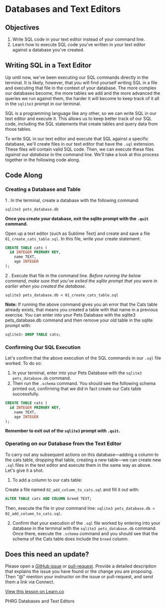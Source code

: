 # Databases and Text Editors

## Objectives

1. Write SQL code in your text editor instead of your command line. 
2. Learn how to execute SQL code you've written in your text editor against a database you've created. 

## Writing SQL in a Text Editor

Up until now, we've been executing our SQL commands directly in the terminal. It is likely, however, that you will find yourself writing SQL in a file and executing that file in the context of your database. The more complex our databases become, the more tables we add and the more advanced the queries we run against them, the harder it will become to keep track of it all in the `sqlite3` prompt in our terminal. 

SQL is a programming language like any other, so we can write SQL in our text editor and execute it. This allows us to keep better track of our SQL code, including the SQL statements that create tables and query data from those tables. 

To write SQL in our text editor and execute that SQL against a specific database, we'll create files in our text editor that have the `.sql` extension. These files will contain valid SQL code. Then, we can execute these files *against our database* in the command line. We'll take a look at this process together in the following code along. 

## Code Along

### Creating a Database and Table

1 . In the terminal, create a database with the following command: 

`sqlite3 pets_database.db`

**Once you create your database, exit the sqlite prompt with the `.quit` command.**

Open up a text editor (such as Sublime Text) and create and save a file `01_create_cats_table.sql`. In this file, write your create statement:

```sql
CREATE TABLE cats (
  id INTEGER PRIMARY KEY,
    name TEXT, 
    age INTEGER
);
```

2 . Execute that file in the command line. *Before running the below command, make sure that you've exited the sqlite prompt that you were in earlier when you created the database.* 

`sqlite3 pets_database.db < 01_create_cats_table.sql`

**Note:** If running the above command gives you an error that the Cats table already exists, that means you created a table with that name in a previous exercise. You can enter into your Pets Database with the sqlite3 pets_database.db command and then remove your old table in the sqlite prompt with:

```sql
sqlite3> DROP TABLE cats;
```

### Confirming Our SQL Execution 

Let's confirm that the above execution of the SQL commands in our `.sql` file worked. To do so:

1. In your terminal, enter into your Pets Database with the `sqlite3 pets_database.db` command. 
2. Then run the `.schema` command. You should see the following schema printed out, confirming that we did in fact create our Cats table successfully. 

```sql
CREATE TABLE cats (
  id INTEGER PRIMARY KEY,
    name TEXT, 
    age INTEGER
);
```

**Remember to exit out of the `sqlite3` prompt with `.quit`.** 

### Operating on our Database from the Text Editor

To carry out any subsequent actions on this database––adding a column to the cats table, dropping that table, creating a new table––we can create new `.sql` files in the text editor and execute them in the same way as above. Let's give it a shot. 

1. To add a column to our cats table:

  Create a file named `02_add_column_to_cats.sql` and fill it out with:
  ```sql
  ALTER TABLE cats ADD COLUMN breed TEXT;
  ```
  Then, execute the file in your command line:
  `sqlite3 pets_database.db < 02_add_column_to_cats.sql`. 

2. Confirm that your execution of the `.sql` file worked by entering into your database in the terminal with the `sqlite3 pets_database.db` command. Once there, execute the `.schema` command and you should see that the schema of the Cats table does include the `breed` column.

## Does this need an update?

Please open a [GitHub issue](https://github.com/learn-co-curriculum/phrg-sql-databases-and-text-editors-readme/issues) or [pull-request](https://github.com/learn-co-curriculum/phrg-sql-databases-and-text-editors-readme/pulls). Provide a detailed description that explains the issue you have found or the change you are proposing. Then "@" mention your instructor on the issue or pull-request, and send them a link via Connect.


<a href='https://learn.co/lessons/databases-and-text-editors' data-visibility='hidden'>View this lesson on Learn.co</a>
<p data-visibility='hidden'>PHRG Databases and Text Editors</p>
